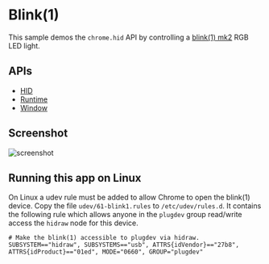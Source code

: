 # Blink(1)

This sample demos the `chrome.hid` API by controlling a [blink(1) mk2](http://blink1mk2.thingm.com/) RGB LED light.

## APIs

* [HID](https://developer.chrome.com/apps/hid)
* [Runtime](https://developer.chrome.com/apps/app_runtime)
* [Window](https://developer.chrome.com/apps/app_window)
     
## Screenshot
![screenshot](https://raw.github.com/GoogleChrome/chrome-app-samples/master/blink1/assets/screenshot_1280_800.png)

## Running this app on Linux

On Linux a udev rule must be added to allow Chrome to open the blink(1) device. Copy the file `udev/61-blink1.rules` to `/etc/udev/rules.d`. It contains the following rule which allows anyone in the `plugdev` group read/write access the `hidraw` node for this device.

    # Make the blink(1) accessible to plugdev via hidraw.
    SUBSYSTEM=="hidraw", SUBSYSTEMS=="usb", ATTRS{idVendor}=="27b8", ATTRS{idProduct}=="01ed", MODE="0660", GROUP="plugdev"

